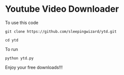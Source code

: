 # Youtube Video Downloader

To use this code 
```
git clone https://github.com/sleepingwizard/ytd.git
```
```
cd ytd
```

To run 
```
python ytd.py
```


Enjoy your free downloads!!!

